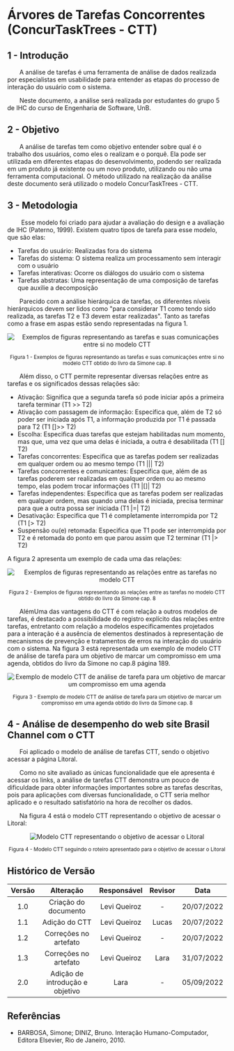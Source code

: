 # Árvores de Tarefas Concorrentes (ConcurTaskTrees - CTT)

## 1 - Introdução

&emsp;&emsp;A análise de tarefas é uma ferramenta de análise de dados realizada por especialistas em usabilidade para entender as etapas do processo de interação do usuário com o sistema.

&emsp;&emsp;Neste documento, a análise será realizada por estudantes do grupo 5 de IHC do curso de Engenharia de Software, UnB.

## 2 - Objetivo

&emsp;&emsp;A análise de tarefas tem como objetivo entender sobre qual é o trabalho dos usuários, como eles o realizam e o porquê. Ela pode ser utilizada em diferentes etapas do desenvolvimento, podendo ser realizada em um produto já existente ou um novo produto, utilizando ou não uma ferramenta computacional. O método utilizado na realização da análise deste documento será utilizado o modelo ConcurTaskTrees - CTT.

## 3 - Metodologia

&emsp;&emsp; Esse modelo foi criado para ajudar a avaliação do design e a avaliação de IHC (Paterno, 1999). Existem quatro tipos de tarefa para esse modelo, que são elas:  

- Tarefas do usuário: Realizadas fora do sistema
- Tarefas do sistema: O sistema realiza um processamento sem interagir com o usuário
- Tarefas interativas: Ocorre os diálogos do usuário com o sistema
- Tarefas abstratas: Uma representação de uma composição de tarefas que auxilie a decomposição

&emsp;&emsp;Parecido com a análise hierárquica de tarefas, os diferentes níveis hierárquicos devem ser lidos como "para considerar T1 como tendo sido realizada, as tarefas T2 e T3 devem estar realizadas". Tanto as tarefas como a frase em aspas estão sendo representadas na figura 1.

<center>

![Exemplos de figuras representando as tarefas e suas comunicações entre si no modelo CTT](../../assets/analiseTarefas_goms_ctt/exemplo_de_fiduras_ctt.PNG "Exemplos de figuras representando as tarefas e suas comunicações entre si no modelo CTT")

</center>

<small><center>Figura 1 - Exemplos de figuras representando as tarefas e suas comunicações entre si no modelo CTT obtido do livro da Simone cap. 8</center></small>

&emsp;&emsp;Além disso, o CTT permite representar diversas relações entre as tarefas e os significados dessas relações são:

- Ativação: Significa que a segunda tarefa só pode iniciar após a primeira tarefa terminar (T1 >> T2)
- Ativação com passagem de informação: Especifica que, além de T2 só poder ser iniciada após T1, a informação produzida por T1 é passada para T2 (T1 []>> T2)
- Escolha: Especifica duas tarefas que estejam habilitadas num momento, mas que, uma vez que uma delas é iniciada, a outra é desabilitada (T1 [] T2)
- Tarefas concorrentes: Especifica que as tarefas podem ser realizadas em qualquer ordem ou ao mesmo tempo (T1 ||| T2)
- Tarefas concorrentes e comunicantes: Especifica que, além de as tarefas poderem ser realizadas em qualquer ordem ou ao mesmo tempo, elas podem trocar informações (T1 |[]| T2)
- Tarefas independentes: Especifica que as tarefas podem ser realizadas em qualquer ordem, mas quando uma delas é iniciada, precisa terminar para que a outra possa ser iniciada (T1 |=| T2)
- Desativação: Especifica que T1 é completamente interrompida por T2 (T1 [> T2)
- Suspensão ou(e) retomada: Especifica que T1 pode ser interrompida por T2 e é retomada do ponto em que parou assim que T2 terminar (T1 |> T2)

  
A figura 2 apresenta um exemplo de cada uma das relações:

<center>

![Exemplos de figuras representando as relações entre as tarefas no modelo CTT](../../assets/analiseTarefas_goms_ctt/exemplo_de_relacoes_ctt.PNG "Exemplos de figuras representando as relações entre as tarefas no modelo CTT")

</center>

<small><center>Figura 2 - Exemplos de figuras representando as relações entre as tarefas no modelo CTT obtido do livro da Simone cap. 8</center></small>

&emsp;&emsp;AlémUma das vantagens do CTT é com relação a outros modelos de tarefas, é destacado a possibilidade do registro explícito das relações entre tarefas, entretanto com relação a modelos especificamentes projetados para a interação é a ausência de elementos destinados à representação de mecanismos de prevenção e tratamentos de erros na interação do usuário com o sistema. Na figura 3 está representada um exemplo de modelo CTT de análise de tarefa para um objetivo de marcar um compromisso em uma agenda, obtidos do livro da Simone no cap.8 página 189.

<center>

![Exemplo de modelo CTT de análise de tarefa para um objetivo de marcar um compromisso em uma agenda](../../assets/analiseTarefas_goms_ctt/exemplo_ctt_completo.PNG "Exemplo de modelo CTT de análise de tarefa para um objetivo de marcar um compromisso em uma agenda")

</center>

<small><center>Figura 3 - Exemplo de modelo CTT de análise de tarefa para um objetivo de marcar um compromisso em uma agenda obtido do livro da Simone cap. 8</center></small>

## 4 - Análise de desempenho do web site Brasil Channel com o CTT

&emsp;&emsp;Foi aplicado o modelo de análise de tarefas CTT, sendo o objetivo acessar a página Litoral.

&emsp;&emsp;Como no site avaliado as únicas funcionalidade que ele apresenta é acessar os links, a análise de tarefas CTT demonstra um pouco de dificuldade para obter informações importantes sobre as tarefas descritas, pois para aplicações com diversas funcionalidade, o CTT seria melhor aplicado e o resultado satisfatório na hora de recolher os dados.  

&emsp;&emsp;Na figura 4 está o modelo CTT representando o objetivo de acessar o Litoral:

<center>

![Modelo CTT representando o objetivo de acessar o Litoral](../../assets/analiseTarefas_goms_ctt/aplicacao_ctt_site.drawio.png)

</center>

<small><center>Figura 4 - Modelo CTT seguindo o roteiro apresentado para o objetivo de acessar o Litoral</center></small>


## Histórico de Versão

| Versão |                Alteração               | Responsável |         Revisor        |  Data |
|:------:|:--------------------------------------:|:-----------:|:----------------------:|:-----:|
|   1.0  | Criação do documento |    Levi Queiroz   | - | 20/07/2022 |
|   1.1  | Adição do CTT |   Levi Queiroz   | Lucas | 20/07/2022 |
|   1.2  | Correções no artefato |   Levi Queiroz   | - | 20/07/2022 |
|   1.3  | Correções no artefato |   Levi Queiroz   | Lara | 31/07/2022 |
|   2.0  | Adição de introdução e objetivo | Lara | - | 05/09/2022 |

## Referências

- BARBOSA, Simone; DINIZ, Bruno. Interação Humano-Computador, Editora Elsevier, Rio de Janeiro, 2010.